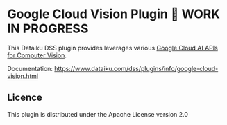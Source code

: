 # Google Cloud Vision Plugin 🚧 WORK IN PROGRESS

This Dataiku DSS plugin provides leverages various [Google Cloud AI APIs for Computer Vision](https://cloud.google.com/vision/).

Documentation: https://www.dataiku.com/dss/plugins/info/google-cloud-vision.html

## Licence
This plugin is distributed under the Apache License version 2.0
